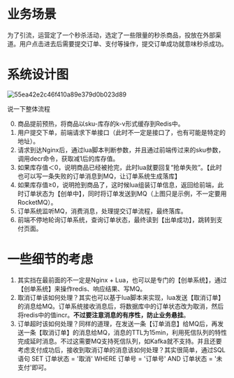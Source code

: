 # 业务场景

为了引流，运营定了一个秒杀活动，选定了一些限量的秒杀商品，投放在外部渠道。用户点击进去后需要提交订单、支付等操作，提交订单成功就意味秒杀成功。

# 系统设计图

![55ea42e2c46f410a89e379d0b023d89](https://user-images.githubusercontent.com/48977889/193035029-e129a764-5b96-4eaf-be3c-b1340afc60b8.jpg)

说一下整体流程

0. 商品提前预热，将商品以sku-库存的k-v形式缓存到Redis中。
1. 用户提交下单，前端请求下单接口（此时不一定是接口了，也有可能是特定的地址）。
2. 请求到达Nginx后，通过lua脚本判断参数，并且通过前端传过来的sku参数，调用decr命令，获取减1后的库存值。
3. 如果库存值＜0，说明商品已经被抢完，此时lua就要回复“抢单失败”。【此时也可以写一条失败的订单消息到MQ，让订单系统生成落库】
4. 如果库存值≥0，说明抢到商品了，这时候lua组装订单信息，返回给前端，此时订单状态为【创单中】，同时将订单发送到MQ（上图只是示例，不一定要用RocketMQ）。
5. 订单系统监听MQ，消费消息，处理提交订单流程，最终落库。
6. 前端不停地轮询订单系统，查询订单状态，最终读到【出单成功】，跳转到支付页面。

# 一些细节的考虑

1. 其实挡在最前面的不一定是Nginx + Lua，也可以是专门的【创单系统】，通过【创单系统】来操作redis、响应结果、写MQ。
2. 取消订单该如何处理？其实也可以基于lua脚本来实现，lua发送【取消订单】的消息给MQ。订单系统接收消息后，将数据库中的订单状态改为取消，然后将redis中的值incr。**不过要注意消息的有序性，防止业务悬挂**。
3. 订单超时该如何处理？同样的道理，在发送一条【订单消息】给MQ后，再发送一条【取消订单】的消息给MQ，消息的TTL为15min，利用死信队列的特性完成延时消息。不过这需要MQ支持死信队列，如Kafka就不支持。并且还要考虑支付成功后，接收到取消订单的消息该如何处理？其实很简单，通过SQL语句 SET 订单状态 = '取消' WHERE 订单号 = '订单号' AND 订单状态 = '未支付'即可。